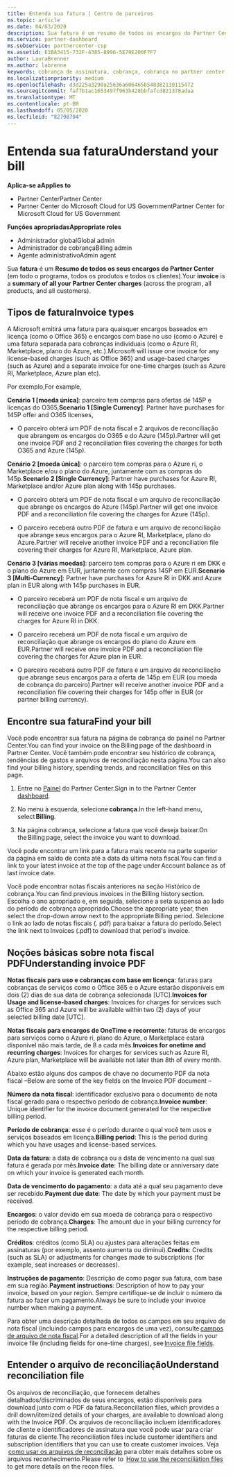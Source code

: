 ```yaml
---
title: Entenda sua fatura | Centro de parceiros
ms.topic: article
ms.date: 04/03/2020
description: Sua fatura é um resumo de todos os encargos do Partner Center (em todo o programa, produtos e clientes) para o período mensal atual.
ms.service: partner-dashboard
ms.subservice: partnercenter-csp
ms.assetid: E1BA3415-732F-4385-8996-5E79E200F7F7
author: LauraBrenner
ms.author: labrenne
keywords: cobrança de assinatura, cobrança, cobrança no partner center, ler minha cobrança, fatura, fatura do partner center, fatura do CSP, onde está minha cobrança?
ms.localizationpriority: medium
ms.openlocfilehash: d3d225a3290a25636a606465b548382130115472
ms.sourcegitcommit: faf7b1ac1653497f963b428bbfafcd821378adaa
ms.translationtype: MT
ms.contentlocale: pt-BR
ms.lasthandoff: 05/05/2020
ms.locfileid: "82798704"
---
```

# <a name="understand-your-bill"></a><span data-ttu-id="a9f22-104">Entenda sua fatura</span><span class="sxs-lookup"><span data-stu-id="a9f22-104">Understand your bill</span></span>

<span data-ttu-id="a9f22-105">**Aplica-se a**</span><span class="sxs-lookup"><span data-stu-id="a9f22-105">**Applies to**</span></span>

- <span data-ttu-id="a9f22-106">Partner Center</span><span class="sxs-lookup"><span data-stu-id="a9f22-106">Partner Center</span></span>
- <span data-ttu-id="a9f22-107">Partner Center do Microsoft Cloud for US Government</span><span class="sxs-lookup"><span data-stu-id="a9f22-107">Partner Center for Microsoft Cloud for US Government</span></span>

<span data-ttu-id="a9f22-108">**Funções apropriadas**</span><span class="sxs-lookup"><span data-stu-id="a9f22-108">**Appropriate roles**</span></span>

- <span data-ttu-id="a9f22-109">Administrador global</span><span class="sxs-lookup"><span data-stu-id="a9f22-109">Global admin</span></span>
- <span data-ttu-id="a9f22-110">Administrador de cobrança</span><span class="sxs-lookup"><span data-stu-id="a9f22-110">Billing admin</span></span>
- <span data-ttu-id="a9f22-111">Agente administrativo</span><span class="sxs-lookup"><span data-stu-id="a9f22-111">Admin agent</span></span>


<span data-ttu-id="a9f22-112">Sua **fatura** é um **Resumo de todos os seus encargos do Partner Center** (em todo o programa, todos os produtos e todos os clientes).</span><span class="sxs-lookup"><span data-stu-id="a9f22-112">Your **invoice** is a **summary of all your Partner Center charges** (across the program, all products, and all customers).</span></span> 

## <a name="invoice-types"></a><span data-ttu-id="a9f22-113">Tipos de fatura</span><span class="sxs-lookup"><span data-stu-id="a9f22-113">Invoice types</span></span>

<span data-ttu-id="a9f22-114">A Microsoft emitirá uma fatura para quaisquer encargos baseados em licença (como o Office 365) e encargos com base no uso (como o Azure) e uma fatura separada para cobranças individuais (como o Azure RI, Marketplace, plano do Azure, etc.).</span><span class="sxs-lookup"><span data-stu-id="a9f22-114">Microsoft will issue one invoice for any license-based charges (such as Office 365) and usage-based charges (such as Azure) and a separate invoice for one-time charges (such as Azure RI, Marketplace, Azure plan etc).</span></span> 

<span data-ttu-id="a9f22-115">Por exemplo,</span><span class="sxs-lookup"><span data-stu-id="a9f22-115">For example,</span></span>  

<span data-ttu-id="a9f22-116">**Cenário 1 [moeda única]**: parceiro tem compras para ofertas de 145P e licenças do O365,</span><span class="sxs-lookup"><span data-stu-id="a9f22-116">**Scenario 1 [Single Currency]**: Partner have purchases for 145P offer and O365 licenses,</span></span>  

- <span data-ttu-id="a9f22-117">O parceiro obterá um PDF de nota fiscal e 2 arquivos de reconciliação que abrangem os encargos do O365 e do Azure (145p).</span><span class="sxs-lookup"><span data-stu-id="a9f22-117">Partner will get one invoice PDF and 2 reconciliation files covering the charges for both O365 and Azure (145p).</span></span>  

<span data-ttu-id="a9f22-118">**Cenário 2 [moeda única]**: o parceiro tem compras para o Azure ri, o Marketplace e/ou o plano do Azure, juntamente com as compras do 145p.</span><span class="sxs-lookup"><span data-stu-id="a9f22-118">**Scenario 2 [Single Currency]**: Partner have purchases for Azure RI, Marketplace and/or Azure plan along with 145p purchases.</span></span> 

- <span data-ttu-id="a9f22-119">O parceiro obterá um PDF de nota fiscal e um arquivo de reconciliação que abrange os encargos do Azure (145p).</span><span class="sxs-lookup"><span data-stu-id="a9f22-119">Partner will get one invoice PDF and a reconciliation file covering the charges for Azure (145p).</span></span> 

- <span data-ttu-id="a9f22-120">O parceiro receberá outro PDF de fatura e um arquivo de reconciliação que abrange seus encargos para o Azure RI, Marketplace, plano do Azure.</span><span class="sxs-lookup"><span data-stu-id="a9f22-120">Partner will receive another invoice PDF and a reconciliation file covering their charges for Azure RI, Marketplace, Azure plan.</span></span> 

<span data-ttu-id="a9f22-121">**Cenário 3 [várias moedas]**: parceiro tem compras para o Azure ri em DKK e o plano do Azure em EUR, juntamente com compras 145P em EUR.</span><span class="sxs-lookup"><span data-stu-id="a9f22-121">**Scenario 3 [Multi-Currency]**: Partner have purchases for Azure RI in DKK and Azure plan in EUR along with 145p purchases in EUR.</span></span> 

- <span data-ttu-id="a9f22-122">O parceiro receberá um PDF de nota fiscal e um arquivo de reconciliação que abrange os encargos para o Azure RI em DKK.</span><span class="sxs-lookup"><span data-stu-id="a9f22-122">Partner will receive one invoice PDF and a reconciliation file covering the charges for Azure RI in DKK.</span></span> 

- <span data-ttu-id="a9f22-123">O parceiro receberá um PDF de nota fiscal e um arquivo de reconciliação que abrange os encargos do plano do Azure em EUR.</span><span class="sxs-lookup"><span data-stu-id="a9f22-123">Partner will receive one invoice PDF and a reconciliation file covering the charges for Azure plan in EUR.</span></span> 

- <span data-ttu-id="a9f22-124">O parceiro receberá outro PDF de fatura e um arquivo de reconciliação que abrange seus encargos para a oferta de 145p em EUR (ou moeda de cobrança do parceiro).</span><span class="sxs-lookup"><span data-stu-id="a9f22-124">Partner will receive another invoice PDF and a reconciliation file covering their charges for 145p offer in EUR (or partner billing currency).</span></span> 

## <a name="find-your-bill"></a><span data-ttu-id="a9f22-125">Encontre sua fatura</span><span class="sxs-lookup"><span data-stu-id="a9f22-125">Find your bill</span></span> 

<span data-ttu-id="a9f22-126">Você pode encontrar sua fatura na página de cobrança do painel no Partner Center.</span><span class="sxs-lookup"><span data-stu-id="a9f22-126">You can find your invoice on the Billing page of the dashboard in Partner Center.</span></span> <span data-ttu-id="a9f22-127">Você também pode encontrar seu histórico de cobrança, tendências de gastos e arquivos de reconciliação nesta página.</span><span class="sxs-lookup"><span data-stu-id="a9f22-127">You can also find your billing history, spending trends, and reconciliation files on this page.</span></span> 

1. <span data-ttu-id="a9f22-128">Entre no [Painel](https://partner.microsoft.com/dashboard/home) do Partner Center.</span><span class="sxs-lookup"><span data-stu-id="a9f22-128">Sign in to the Partner Center [dashboard](https://partner.microsoft.com/dashboard/home).</span></span> 

2. <span data-ttu-id="a9f22-129">No menu à esquerda, selecione **cobrança**.</span><span class="sxs-lookup"><span data-stu-id="a9f22-129">In the left-hand menu, select **Billing**.</span></span> 

3. <span data-ttu-id="a9f22-130">Na página cobrança, selecione a fatura que você deseja baixar.</span><span class="sxs-lookup"><span data-stu-id="a9f22-130">On the Billing page, select the invoice you want to download.</span></span> 

<span data-ttu-id="a9f22-131">Você pode encontrar um link para a fatura mais recente na parte superior da página em saldo de conta até a data da última nota fiscal.</span><span class="sxs-lookup"><span data-stu-id="a9f22-131">You can find a link to your latest invoice at the top of the page under Account balance as of last invoice date.</span></span> 

<span data-ttu-id="a9f22-132">Você pode encontrar notas fiscais anteriores na seção Histórico de cobrança.</span><span class="sxs-lookup"><span data-stu-id="a9f22-132">You can find previous invoices in the Billing history section.</span></span> <span data-ttu-id="a9f22-133">Escolha o ano apropriado e, em seguida, selecione a seta suspensa ao lado do período de cobrança apropriado.</span><span class="sxs-lookup"><span data-stu-id="a9f22-133">Choose the appropriate year, then select the drop-down arrow next to the appropriate Billing period.</span></span> <span data-ttu-id="a9f22-134">Selecione o link ao lado de notas fiscais (. pdf) para baixar a fatura do período.</span><span class="sxs-lookup"><span data-stu-id="a9f22-134">Select the link next to Invoices (.pdf) to download that period's invoice.</span></span> 

## <a name="understanding-invoice-pdf"></a><span data-ttu-id="a9f22-135">Noções básicas sobre nota fiscal PDF</span><span class="sxs-lookup"><span data-stu-id="a9f22-135">Understanding invoice PDF</span></span> 

<span data-ttu-id="a9f22-136">**Notas fiscais para uso e cobranças com base em licença**: faturas para cobranças de serviços como o Office 365 e o Azure estarão disponíveis em dois (2) dias de sua data de cobrança selecionada [UTC].</span><span class="sxs-lookup"><span data-stu-id="a9f22-136">**Invoices for Usage and license-based charges**: Invoices for charges for services such as Office 365 and Azure will be available within two (2) days of your selected billing date [UTC].</span></span>  

<span data-ttu-id="a9f22-137">**Notas fiscais para encargos de OneTime e recorrente**: faturas de encargos para serviços como o Azure ri, plano do Azure, o Marketplace estará disponível não mais tarde, de 8 a cada mês.</span><span class="sxs-lookup"><span data-stu-id="a9f22-137">**Invoices for onetime and recurring charges**: Invoices for charges for services such as Azure RI, Azure plan, Marketplace will be available not later than 8th of every month.</span></span>  

<span data-ttu-id="a9f22-138">Abaixo estão alguns dos campos de chave no documento PDF da nota fiscal –</span><span class="sxs-lookup"><span data-stu-id="a9f22-138">Below are some of the key fields on the Invoice PDF document –</span></span> 

<span data-ttu-id="a9f22-139">**Número da nota fiscal**: identificador exclusivo para o documento de nota fiscal gerado para o respectivo período de cobrança.</span><span class="sxs-lookup"><span data-stu-id="a9f22-139">**Invoice number**: Unique identifier for the invoice document generated for the respective billing period.</span></span> 

<span data-ttu-id="a9f22-140">**Período de cobrança**: esse é o período durante o qual você tem usos e serviços baseados em licença.</span><span class="sxs-lookup"><span data-stu-id="a9f22-140">**Billing period**: This is the period during which you have usages and license-based services.</span></span> 

<span data-ttu-id="a9f22-141">**Data da fatura**: a data de cobrança ou a data de vencimento na qual sua fatura é gerada por mês.</span><span class="sxs-lookup"><span data-stu-id="a9f22-141">**Invoice date**: The billing date or anniversary date on which your invoice is generated each month.</span></span> 

<span data-ttu-id="a9f22-142">**Data de vencimento do pagamento**: a data até a qual seu pagamento deve ser recebido.</span><span class="sxs-lookup"><span data-stu-id="a9f22-142">**Payment due date**: The date by which your payment must be received.</span></span> 

<span data-ttu-id="a9f22-143">**Encargos**: o valor devido em sua moeda de cobrança para o respectivo período de cobrança.</span><span class="sxs-lookup"><span data-stu-id="a9f22-143">**Charges**: The amount due in your billing currency for the respective billing period.</span></span> 

<span data-ttu-id="a9f22-144">**Créditos**: créditos (como SLA) ou ajustes para alterações feitas em assinaturas (por exemplo, assento aumenta ou diminui).</span><span class="sxs-lookup"><span data-stu-id="a9f22-144">**Credits**: Credits (such as SLA) or adjustments for changes made to subscriptions (for example, seat increases or decreases).</span></span> 

<span data-ttu-id="a9f22-145">**Instruções de pagamento**: Descrição de como pagar sua fatura, com base em sua região.</span><span class="sxs-lookup"><span data-stu-id="a9f22-145">**Payment instructions**: Description of how to pay your invoice, based on your region.</span></span> <span data-ttu-id="a9f22-146">Sempre certifique-se de incluir o número da fatura ao fazer um pagamento.</span><span class="sxs-lookup"><span data-stu-id="a9f22-146">Always be sure to include your invoice number when making a payment.</span></span> 

<span data-ttu-id="a9f22-147">Para obter uma descrição detalhada de todos os campos em seu arquivo de nota fiscal (incluindo campos para encargos de uma vez), consulte [campos de arquivo de nota fiscal](invoice-file.md).</span><span class="sxs-lookup"><span data-stu-id="a9f22-147">For a detailed description of all the fields in your invoice file (including fields for one-time charges), see [Invoice file fields](invoice-file.md).</span></span> 

## <a name="understand-reconciliation-file"></a><span data-ttu-id="a9f22-148">Entender o arquivo de reconciliação</span><span class="sxs-lookup"><span data-stu-id="a9f22-148">Understand reconciliation file</span></span> 

 <span data-ttu-id="a9f22-149">Os arquivos de reconciliação, que fornecem detalhes detalhados/discriminados de seus encargos, estão disponíveis para download junto com o PDF da fatura.</span><span class="sxs-lookup"><span data-stu-id="a9f22-149">Reconciliation files, which provides a drill down/itemized details of your charges, are available to download along with the Invoice PDF.</span></span> <span data-ttu-id="a9f22-150">Os arquivos de reconciliação incluem identificadores de cliente e identificadores de assinatura que você pode usar para criar faturas de cliente.</span><span class="sxs-lookup"><span data-stu-id="a9f22-150">The reconciliation files include customer identifiers and subscription identifiers that you can use to create customer invoices.</span></span> <span data-ttu-id="a9f22-151">Veja  [como usar os arquivos de reconciliação](use-the-reconciliation-files.md) para obter mais detalhes sobre os arquivos reconhecimento.</span><span class="sxs-lookup"><span data-stu-id="a9f22-151">Please refer to  [How to use the reconciliation files](use-the-reconciliation-files.md) to get more details on the recon files.</span></span> 




























